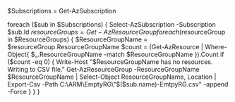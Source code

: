 $Subscriptions = Get-AzSubscription

foreach ($sub in $Subscriptions) {
    Select-AzSubscription -Subscription $sub.Id
    $resourceGroups = Get-AzResourceGroup
    foreach ($resourceGroup in $ResourceGroups) {
        $ResourceGroupName = $resourceGroup.ResourceGroupName
        $count = (Get-AzResource | Where-Object{ $_.ResourceGroupName -match $ResourceGroupName }).Count
        if ($count -eq 0) {
            Write-Host "$ResourceGroupName has no resources. Writing to CSV file."
            Get-AzResourceGroup -ResourceGroupName $ResourceGroupName | Select-Object ResourceGroupName, Location  | Export-Csv -Path C:\ARM\EmptyRG\"$($sub.name)-EmtpyRG.csv" -append -Force
        }
    }
}